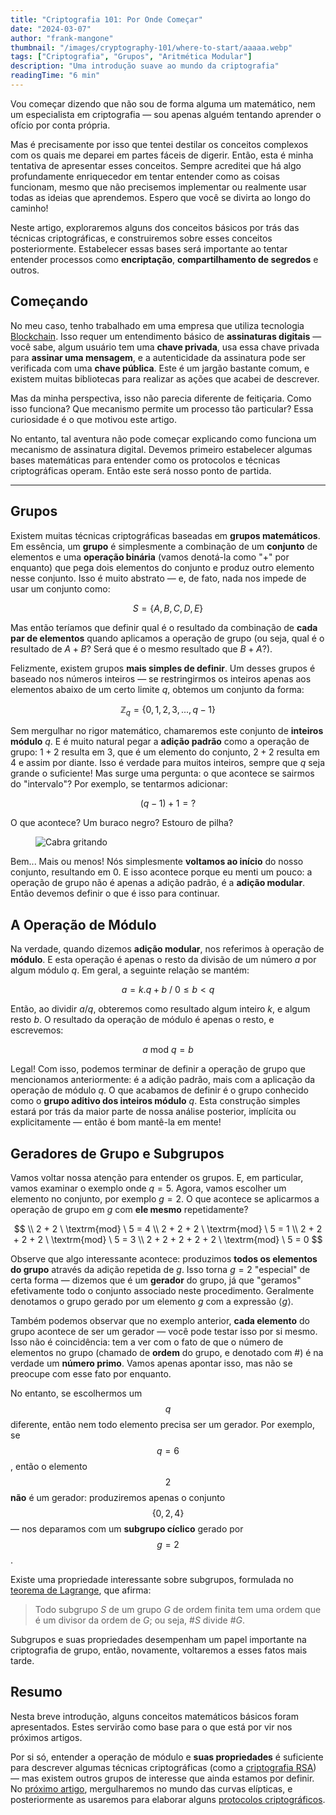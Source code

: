 ```yaml
---
title: "Criptografia 101: Por Onde Começar"
date: "2024-03-07"
author: "frank-mangone"
thumbnail: "/images/cryptography-101/where-to-start/aaaaa.webp"
tags: ["Criptografia", "Grupos", "Aritmética Modular"]
description: "Uma introdução suave ao mundo da criptografia"
readingTime: "6 min"
---
```


Vou começar dizendo que não sou de forma alguma um matemático, nem um especialista em criptografia — sou apenas alguém tentando aprender o ofício por conta própria.

Mas é precisamente por isso que tentei destilar os conceitos complexos com os quais me deparei em partes fáceis de digerir. Então, esta é minha tentativa de apresentar esses conceitos. Sempre acreditei que há algo profundamente enriquecedor em tentar entender como as coisas funcionam, mesmo que não precisemos implementar ou realmente usar todas as ideias que aprendemos. Espero que você se divirta ao longo do caminho!

Neste artigo, exploraremos alguns dos conceitos básicos por trás das técnicas criptográficas, e construiremos sobre esses conceitos posteriormente. Estabelecer essas bases será importante ao tentar entender processos como **encriptação**, **compartilhamento de segredos** e outros.

## Começando

No meu caso, tenho trabalhado em uma empresa que utiliza tecnologia [Blockchain](/pt/blog/blockchain-101/how-it-all-began). Isso requer um entendimento básico de **assinaturas digitais** — você sabe, algum usuário tem uma **chave privada**, usa essa chave privada para **assinar uma mensagem**, e a autenticidade da assinatura pode ser verificada com uma **chave pública**. Este é um jargão bastante comum, e existem muitas bibliotecas para realizar as ações que acabei de descrever.

Mas da minha perspectiva, isso não parecia diferente de feitiçaria. Como isso funciona? Que mecanismo permite um processo tão particular? Essa curiosidade é o que motivou este artigo.

No entanto, tal aventura não pode começar explicando como funciona um mecanismo de assinatura digital. Devemos primeiro estabelecer algumas bases matemáticas para entender como os protocolos e técnicas criptográficas operam. Então este será nosso ponto de partida.

---

## Grupos

Existem muitas técnicas criptográficas baseadas em **grupos matemáticos**. Em essência, um **grupo** é simplesmente a combinação de um **conjunto** de elementos e uma **operação binária** (vamos denotá-la como "+" por enquanto) que pega dois elementos do conjunto e produz outro elemento nesse conjunto. Isso é muito abstrato — e, de fato, nada nos impede de usar um conjunto como:

$$
S = \{A, B, C, D, E\}
$$

Mas então teríamos que definir qual é o resultado da combinação de **cada par de elementos** quando aplicamos a operação de grupo (ou seja, qual é o resultado de $A + B$? Será que é o mesmo resultado que $B + A$?).

Felizmente, existem grupos **mais simples de definir**. Um desses grupos é baseado nos números inteiros — se restringirmos os inteiros apenas aos elementos abaixo de um certo limite $q$, obtemos um conjunto da forma:

$$
\mathbb{Z}_q = \{0, 1, 2, 3, ..., q-1\}
$$

Sem mergulhar no rigor matemático, chamaremos este conjunto de **inteiros módulo** $q$. E é muito natural pegar a **adição padrão** como a operação de grupo: $1 + 2$ resulta em $3$, que é um elemento do conjunto, $2 + 2$ resulta em $4$ e assim por diante. Isso é verdade para muitos inteiros, sempre que $q$ seja grande o suficiente! Mas surge uma pergunta: o que acontece se sairmos do "intervalo"? Por exemplo, se tentarmos adicionar:

$$
(q-1) + 1 = ?
$$

O que acontece? Um buraco negro? Estouro de pilha?

<figure>
  <img 
    src="/images/cryptography-101/where-to-start/aaaaa.webp" 
    alt="Cabra gritando"
    title="Aaaaaaaaa!"
  />
</figure>

Bem... Mais ou menos! Nós simplesmente **voltamos ao início** do nosso conjunto, resultando em $0$. E isso acontece porque eu menti um pouco: a operação de grupo não é apenas a adição padrão, é a **adição modular**. Então devemos definir o que é isso para continuar.

## A Operação de Módulo

Na verdade, quando dizemos **adição modular**, nos referimos à operação de **módulo**. E esta operação é apenas o resto da divisão de um número $a$ por algum módulo $q$. Em geral, a seguinte relação se mantém:

$$
a = k.q + b \ / \ 0 \leq b < q
$$

Então, ao dividir $a / q$, obteremos como resultado algum inteiro $k$, e algum resto $b$. O resultado da operação de módulo é apenas o resto, e escrevemos:

$$
a \ \textrm{mod} \ q = b
$$

Legal! Com isso, podemos terminar de definir a operação de grupo que mencionamos anteriormente: é a adição padrão, mais com a aplicação da operação de módulo $q$. O que acabamos de definir é o grupo conhecido como o **grupo aditivo dos inteiros módulo** $q$. Esta construção simples estará por trás da maior parte de nossa análise posterior, implícita ou explicitamente — então é bom mantê-la em mente!

## Geradores de Grupo e Subgrupos

Vamos voltar nossa atenção para entender os grupos. E, em particular, vamos examinar o exemplo onde $q = 5$. Agora, vamos escolher um elemento no conjunto, por exemplo $g = 2$. O que acontece se aplicarmos a operação de grupo em $g$ com **ele mesmo** repetidamente?

$$
\\ 2 + 2 \ \textrm{mod} \ 5 = 4
\\ 2 + 2 + 2 \ \textrm{mod} \ 5 = 1
\\ 2 + 2 + 2 + 2 \ \textrm{mod} \ 5 = 3
\\ 2 + 2 + 2 + 2 + 2 \ \textrm{mod} \ 5 = 0
$$

Observe que algo interessante acontece: produzimos **todos os elementos do grupo** através da adição repetida de $g$. Isso torna $g = 2$ "especial" de certa forma — dizemos que é um **gerador** do grupo, já que "geramos" efetivamente todo o conjunto associado neste procedimento. Geralmente denotamos o grupo gerado por um elemento $g$ com a expressão $\langle g \rangle$.

Também podemos observar que no exemplo anterior, **cada elemento** do grupo acontece de ser um gerador — você pode testar isso por si mesmo. Isso não é coincidência: tem a ver com o fato de que o número de elementos no grupo (chamado de **ordem** do grupo, e denotado com $\#$) é na verdade um **número primo**. Vamos apenas apontar isso, mas não se preocupe com esse fato por enquanto.

No entanto, se escolhermos um $$q$$ diferente, então nem todo elemento precisa ser um gerador. Por exemplo, se $$q = 6$$, então o elemento $$2$$ **não** é um gerador: produziremos apenas o conjunto $$\{ 0, 2, 4 \}$$ — nos deparamos com um **subgrupo cíclico** gerado por $$g=2$$.

Existe uma propriedade interessante sobre subgrupos, formulada no [teorema de Lagrange](<https://pt.wikipedia.org/wiki/Teorema_de_Lagrange_(teoria_dos_grupos)>), que afirma:

> Todo subgrupo $S$ de um grupo $G$ de ordem finita tem uma ordem que é um divisor da ordem de $G$; ou seja, $\#S$ divide $\#G$.

Subgrupos e suas propriedades desempenham um papel importante na criptografia de grupo, então, novamente, voltaremos a esses fatos mais tarde.

## Resumo

Nesta breve introdução, alguns conceitos matemáticos básicos foram apresentados. Estes servirão como base para o que está por vir nos próximos artigos.

Por si só, entender a operação de módulo e **suas propriedades** é suficiente para descrever algumas técnicas criptográficas (como a [criptografia RSA](/pt/blog/cryptography-101/asides-rsa-explained)) — mas existem outros grupos de interesse que ainda estamos por definir. No [próximo artigo](/pt/blog/cryptography-101/elliptic-curves-somewhat-demystified), mergulharemos no mundo das curvas elípticas, e posteriormente as usaremos para elaborar alguns [protocolos criptográficos](/pt/blog/cryptography-101/encryption-and-digital-signatures).
